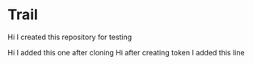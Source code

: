# Trail
Hi I created this repository for testing

Hi I added this one after cloning
Hi after creating token I added this line